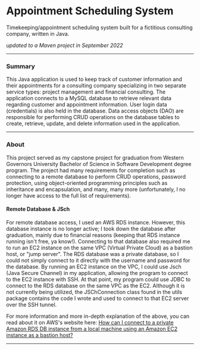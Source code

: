 # Appointment Scheduling System
Timekeeping/appointment scheduling system built for a fictitious consulting company, written in Java.

*updated to a Maven project in September 2022*

---
### Summary
This Java application is used to keep track of customer information and their appointments for a consulting company specializing in two separate service types: project management and financial consulting. The application connects to a MySQL database to retrieve relevant data regarding customer and appointment information. User login data (credentials) is also held in the database. Data access objects (DAO) are responsible for performing CRUD operations on the database tables to create, retrieve, update, and delete information used in the application.

---

### About

This project served as my capstone project for graduation from Western Governors University Bachelor of Science in Software Development degree program. The project had many requirements for completion such as connecting to a remote database to perform CRUD operations, password protection, using object-oriented programming principles such as inheritance and encapsulation, and many, many more (unfortunately, I no longer have access to the full list of requirements).

#### Remote Database & JSch
For remote database access, I used an AWS RDS instance. However, this database instance is no longer active; I took down the database after graduation, mainly due to financial reasons (keeping that RDS instance running isn't free, ya know!). Connecting to that database also required me to run an EC2 instance on the same VPC (Virtual Private Cloud) as a bastion host, or "jump server". The RDS database was a private database, so I could not simply connect to it directly with the username and password for the database. By running an EC2 instance on the VPC, I could use Jsch (Java Secure Channel) in my application, allowing the program to connect to the EC2 instance with SSH. At that point, my program could use JDBC to connect to the RDS database on the same VPC as the EC2. Although it is not currently being utilized, the JSChConnection class found in the utils package contains the code I wrote and used to connect to that EC2 server over the SSH tunnel.

For more information and more in-depth explanation of the above, you can read about it on AWS's website here: <a href="https://aws.amazon.com/premiumsupport/knowledge-center/rds-connect-ec2-bastion-host/">How can I connect to a private Amazon RDS DB instance from a local machine using an Amazon EC2 instance as a bastion host?</a>

---

